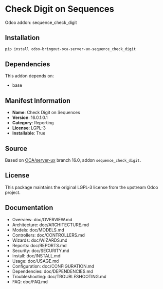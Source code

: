 # Check Digit on Sequences

Odoo addon: sequence_check_digit

## Installation

```bash
pip install odoo-bringout-oca-server-ux-sequence_check_digit
```

## Dependencies

This addon depends on:
- base

## Manifest Information

- **Name**: Check Digit on Sequences
- **Version**: 16.0.1.0.1
- **Category**: Reporting
- **License**: LGPL-3
- **Installable**: True

## Source

Based on [OCA/server-ux](https://github.com/OCA/server-ux) branch 16.0, addon `sequence_check_digit`.

## License

This package maintains the original LGPL-3 license from the upstream Odoo project.

## Documentation

- Overview: doc/OVERVIEW.md
- Architecture: doc/ARCHITECTURE.md
- Models: doc/MODELS.md
- Controllers: doc/CONTROLLERS.md
- Wizards: doc/WIZARDS.md
- Reports: doc/REPORTS.md
- Security: doc/SECURITY.md
- Install: doc/INSTALL.md
- Usage: doc/USAGE.md
- Configuration: doc/CONFIGURATION.md
- Dependencies: doc/DEPENDENCIES.md
- Troubleshooting: doc/TROUBLESHOOTING.md
- FAQ: doc/FAQ.md
